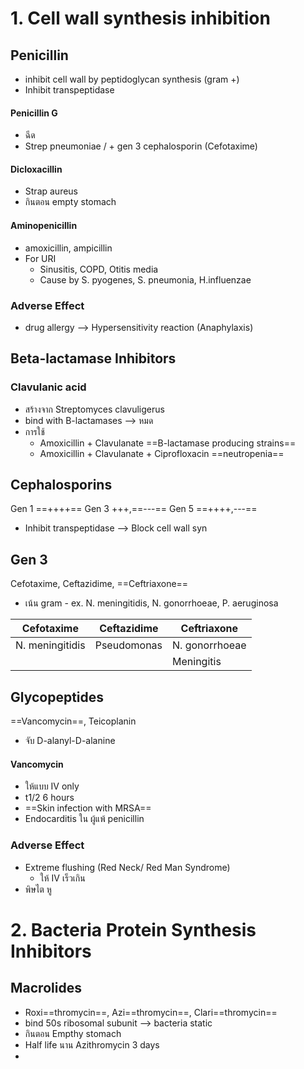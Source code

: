 # 1. Cell wall synthesis inhibition
## Penicillin
- inhibit cell wall by peptidoglycan synthesis (gram +)
- Inhibit transpeptidase
#### Penicillin G
- ฉีด
- Strep pneumoniae / + gen 3 cephalosporin (Cefotaxime)
#### Dicloxacillin
- Strap aureus
- กินตอน empty stomach
#### Aminopenicillin
- amoxicillin, ampicillin
- For URI
	- Sinusitis, COPD, Otitis media
	- Cause by S. pyogenes, S. pneumonia, H.influenzae
### Adverse Effect
- drug allergy --> Hypersensitivity reaction (Anaphylaxis)
## Beta-lactamase Inhibitors
### Clavulanic acid
- สร้างจาก Streptomyces clavuligerus
- bind with B-lactamases --> หมด
- การใช้
	- Amoxicillin + Clavulanate ==B-lactamase producing strains==
	- Amoxicillin + Clavulanate + Ciprofloxacin ==neutropenia==
## Cephalosporins
Gen 1 ==++++==
Gen 3 +++,==---==
Gen 5 ==++++,---==
- Inhibit transpeptidase --> Block cell wall syn
## Gen 3
Cefotaxime, Ceftazidime, ==Ceftriaxone==
- เน้น gram - ex. N. meningitidis, N. gonorrhoeae, P. aeruginosa

| Cefotaxime      | Ceftazidime | Ceftriaxone    |
| --------------- | ----------- | -------------- |
| N. meningitidis | Pseudomonas | N. gonorrhoeae |
|                 |             |    Meningitis            |

## Glycopeptides
==Vancomycin==, Teicoplanin
- จับ D-alanyl-D-alanine
#### Vancomycin
- ให้แบบ IV only
- t1/2 6 hours
- ==Skin infection with MRSA==
- Endocarditis ใน ผู้แพ้ penicillin
### Adverse Effect
- Extreme flushing (Red Neck/ Red Man Syndrome)
	- ให้ IV เร็วเกิน
- พิษไต หู

# 2. Bacteria Protein Synthesis Inhibitors
## Macrolides
- Roxi==thromycin==, Azi==thromycin==, Clari==thromycin==
- bind 50s ribosomal subunit --> bacteria static
- กินตอน Empthy stomach
- Half life นาน Azithromycin 3 days
- 